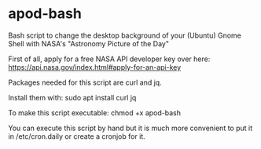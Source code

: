 # apod-bash
Bash script to change the desktop background of your (Ubuntu) Gnome Shell with NASA's "Astronomy Picture of the Day"

First of all, apply for a free NASA API developer key over here:
https://api.nasa.gov/index.html#apply-for-an-api-key

Packages needed for this script are curl and jq.

Install them with:
sudo apt install curl jq

To make this script executable:
chmod +x apod-bash

You can execute this script by hand but it is much more convenient to put it in /etc/cron.daily or create a cronjob for it. 
